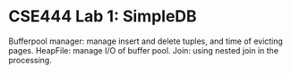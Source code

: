 # CSE444 Lab 1: SimpleDB
Bufferpool manager: manage insert and delete tuples, and time of evicting pages.
HeapFile: manage I/O of buffer pool.
Join: using nested join in the processing.
